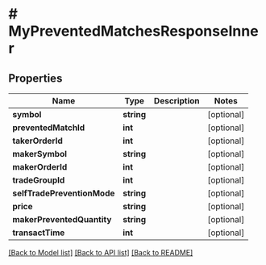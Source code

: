 # # MyPreventedMatchesResponseInner

## Properties

Name | Type | Description | Notes
------------ | ------------- | ------------- | -------------
**symbol** | **string** |  | [optional]
**preventedMatchId** | **int** |  | [optional]
**takerOrderId** | **int** |  | [optional]
**makerSymbol** | **string** |  | [optional]
**makerOrderId** | **int** |  | [optional]
**tradeGroupId** | **int** |  | [optional]
**selfTradePreventionMode** | **string** |  | [optional]
**price** | **string** |  | [optional]
**makerPreventedQuantity** | **string** |  | [optional]
**transactTime** | **int** |  | [optional]

[[Back to Model list]](../../README.md#models) [[Back to API list]](../../README.md#endpoints) [[Back to README]](../../README.md)
